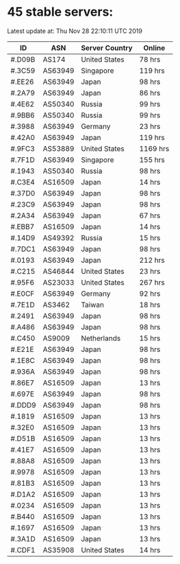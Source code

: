 # 45 stable servers:

Latest update at: Thu Nov 28 22:10:11 UTC 2019

| ID | ASN | Server Country | Online |
| -- | --- | -------------- | ------ |
| #.D09B | AS174 | United States | 78 hrs |
| #.3C59 | AS63949 | Singapore | 119 hrs |
| #.EE26 | AS63949 | Japan | 98 hrs |
| #.2A79 | AS63949 | Japan | 86 hrs |
| #.4E62 | AS50340 | Russia | 99 hrs |
| #.9BB6 | AS50340 | Russia | 99 hrs |
| #.3988 | AS63949 | Germany | 23 hrs |
| #.42A0 | AS63949 | Japan | 119 hrs |
| #.9FC3 | AS53889 | United States | 1169 hrs |
| #.7F1D | AS63949 | Singapore | 155 hrs |
| #.1943 | AS50340 | Russia | 98 hrs |
| #.C3E4 | AS16509 | Japan | 14 hrs |
| #.37D0 | AS63949 | Japan | 98 hrs |
| #.23C9 | AS63949 | Japan | 98 hrs |
| #.2A34 | AS63949 | Japan | 67 hrs |
| #.EBB7 | AS16509 | Japan | 14 hrs |
| #.14D9 | AS49392 | Russia | 15 hrs |
| #.7DC1 | AS63949 | Japan | 98 hrs |
| #.0193 | AS63949 | Japan | 212 hrs |
| #.C215 | AS46844 | United States | 23 hrs |
| #.95F6 | AS23033 | United States | 267 hrs |
| #.E0CF | AS63949 | Germany | 92 hrs |
| #.7E1D | AS3462 | Taiwan | 18 hrs |
| #.2491 | AS63949 | Japan | 98 hrs |
| #.A486 | AS63949 | Japan | 98 hrs |
| #.C450 | AS9009 | Netherlands | 15 hrs |
| #.E21E | AS63949 | Japan | 98 hrs |
| #.1E8C | AS63949 | Japan | 98 hrs |
| #.936A | AS63949 | Japan | 98 hrs |
| #.86E7 | AS16509 | Japan | 13 hrs |
| #.697E | AS63949 | Japan | 98 hrs |
| #.DDD9 | AS63949 | Japan | 98 hrs |
| #.1819 | AS16509 | Japan | 13 hrs |
| #.32E0 | AS16509 | Japan | 13 hrs |
| #.D51B | AS16509 | Japan | 13 hrs |
| #.41E7 | AS16509 | Japan | 13 hrs |
| #.88A8 | AS16509 | Japan | 13 hrs |
| #.9978 | AS16509 | Japan | 13 hrs |
| #.81B3 | AS16509 | Japan | 13 hrs |
| #.D1A2 | AS16509 | Japan | 13 hrs |
| #.0234 | AS16509 | Japan | 13 hrs |
| #.B440 | AS16509 | Japan | 13 hrs |
| #.1697 | AS16509 | Japan | 13 hrs |
| #.3A1D | AS16509 | Japan | 13 hrs |
| #.CDF1 | AS35908 | United States | 14 hrs |


